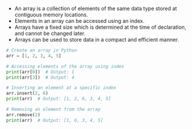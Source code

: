 -   An array is a collection of elements of the same data type stored at contiguous memory locations.
-   Elements in an array can be accessed using an index.
-   Arrays have a fixed size which is determined at the time of declaration, and cannot be changed later.
-   Arrays can be used to store data in a compact and efficient manner.

```python
# Create an array in Python
arr = [1, 2, 3, 4, 5]

# Accessing elements of the array using index
print(arr[0])  # Output: 1
print(arr[3])  # Output: 4

# Inserting an element at a specific index
arr.insert(2, 6)
print(arr)  # Output: [1, 2, 6, 3, 4, 5]

# Removing an element from the array
arr.remove(2)
print(arr)  # Output: [1, 6, 3, 4, 5]
```